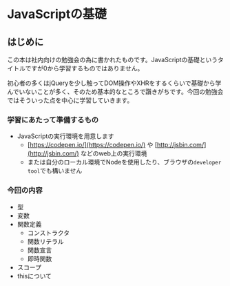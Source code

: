 # JavaScriptの基礎

## はじめに

この本は社内向けの勉強会の為に書かれたものです。JavaScriptの基礎というタイトルですが0から学習するものではありません。

初心者の多くはjQueryを少し触ってDOM操作やXHRをするくらいで基礎から学んでいないことが多く、そのため基本的なところで躓きがちです。今回の勉強会ではそういった点を中心に学習していきます。

### 学習にあたって準備するもの

* JavaScriptの実行環境を用意します
  * [https://codepen.io/](https://codepen.io/) や [http://jsbin.com/](http://jsbin.com/) などのweb上の実行環境
  * または自分のローカル環境でNodeを使用したり、ブラウザの`developer tool`でも構いません

### 今回の内容

* 型
* 変数
* 関数定義
  * コンストラクタ
  * 関数リテラル
  * 関数宣言
  * 即時関数
* スコープ
* thisについて




